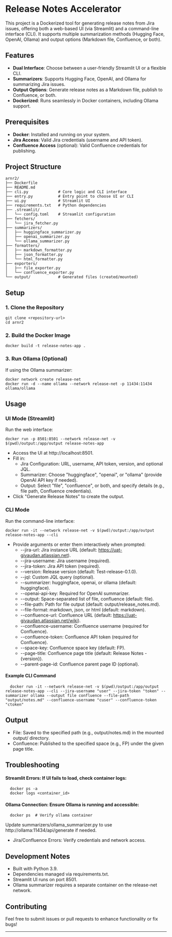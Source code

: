 # Release Notes Accelerator

This project is a Dockerized tool for generating release notes from Jira issues, offering both a web-based UI (via Streamlit) and a command-line interface (CLI). It supports multiple summarization methods (Hugging Face, OpenAI, Ollama) and output options (Markdown file, Confluence, or both).

## Features
- **Dual Interface**: Choose between a user-friendly Streamlit UI or a flexible CLI.
- **Summarizers**: Supports Hugging Face, OpenAI, and Ollama for summarizing Jira issues.
- **Output Options**: Generate release notes as a Markdown file, publish to Confluence, or both.
- **Dockerized**: Runs seamlessly in Docker containers, including Ollama support.

## Prerequisites
- **Docker**: Installed and running on your system.
- **Jira Access**: Valid Jira credentials (username and API token).
- **Confluence Access** (optional): Valid Confluence credentials for publishing.

## Project Structure
```
arnr2/
├── Dockerfile
├── README.md
├── cli.py             # Core logic and CLI interface
├── entry.py           # Entry point to choose UI or CLI
├── ui.py              # Streamlit UI
├── requirements.txt   # Python dependencies
├── .streamlit/
│   └── config.toml    # Streamlit configuration
├── fetchers/
│   └── jira_fetcher.py
├── summarizers/
│   ├── huggingface_summarizer.py
│   ├── openai_summarizer.py
│   └── ollama_summarizer.py
├── formatters/
│   ├── markdown_formatter.py
│   ├── json_formatter.py
│   └── html_formatter.py
├── exporters/
│   ├── file_exporter.py
│   └── confluence_exporter.py
└── output/            # Generated files (created/mounted)
```

## Setup

### 1. Clone the Repository
```
git clone <repository-url>
cd arnr2 
```
### 2. Build the Docker Image
```
docker build -t release-notes-app .
```
### 3. Run Ollama (Optional)
If using the Ollama summarizer:
```
docker network create release-net
docker run -d --name ollama --network release-net -p 11434:11434 ollama/ollama
```

## Usage
### UI Mode (Streamlit)
Run the web interface:
```
docker run -p 8501:8501 --network release-net -v $(pwd)/output:/app/output release-notes-app
```
- Access the UI at http://localhost:8501.
- Fill in:
  - Jira Configuration: URL, username, API token, version, and optional JQL.
  - Summarizer: Choose "huggingface", "openai", or "ollama" (provide OpenAI API key if needed).
  - Output: Select "file", "confluence", or both, and specify details (e.g., file path, Confluence credentials).
- Click "Generate Release Notes" to create the output.

### CLI Mode
Run the command-line interface:
```
docker run -it --network release-net -v $(pwd)/output:/app/output release-notes-app --cli
```
- Provide arguments or enter them interactively when prompted:
  - --jira-url: Jira instance URL (default: https://uat-givaudan.atlassian.net).
  - --jira-username: Jira username (required).
  - --jira-token: Jira API token (required).
  - --version: Release version (default: Test-release-0.1.0).
  - --jql: Custom JQL query (optional).
  - --summarizer: huggingface, openai, or ollama (default: huggingface).
  - --openai-api-key: Required for OpenAI summarizer.
  - --output: Space-separated list of file, confluence (default: file).
  - --file-path: Path for file output (default: output/release_notes.md).
  - --file-format: markdown, json, or html (default: markdown).
  - --confluence-url: Confluence URL (default: https://uat-givaudan.atlassian.net/wiki).
  - --confluence-username: Confluence username (required for Confluence).
  - --confluence-token: Confluence API token (required for Confluence).
  - --space-key: Confluence space key (default: FP).
  - --page-title: Confluence page title (default: Release Notes - {version}).
  - --parent-page-id: Confluence parent page ID (optional).
  
#### Example CLI Command
```
  docker run -it --network release-net -v $(pwd)/output:/app/output release-notes-app --cli --jira-username "user" --jira-token "token" --summarizer ollama --output file confluence --file-path "output/notes.md" --confluence-username "cuser" --confluence-token "ctoken"
```  

## Output
- File: Saved to the specified path (e.g., output/notes.md) in the mounted output/ directory.
- Confluence: Published to the specified space (e.g., FP) under the given page title.
  
## Troubleshooting
####  Streamlit Errors: If UI fails to load, check container logs:
```
  docker ps -a
  docker logs <container_id>
```

####  Ollama Connection: Ensure Ollama is running and accessible:
```
  docker ps  # Verify ollama container
```
Update summarizers/ollama_summarizer.py to use http://ollama:11434/api/generate if needed.
- Jira/Confluence Errors: Verify credentials and network access.
  
## Development Notes
*   Built with Python 3.9.
*   Dependencies managed via requirements.txt.
*   Streamlit UI runs on port 8501.
*   Ollama summarizer requires a separate container on the release-net network.

## Contributing
Feel free to submit issues or pull requests to enhance functionality or fix bugs!

---
